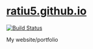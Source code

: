 # [ratiu5.github.io](https://ratiu5.github.io/)
[![Build Status](https://travis-ci.com/RATIU5/ratiu5.github.io.svg?branch=master)](https://travis-ci.com/RATIU5/ratiu5.github.io)

My website/portfolio
